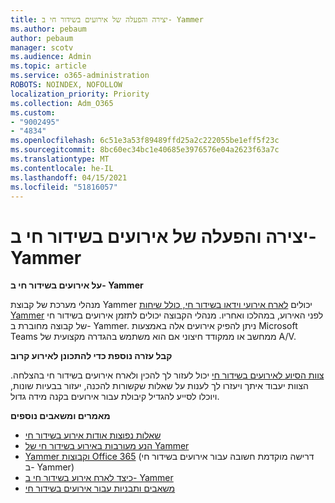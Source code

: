 ```yaml
---
title: יצירה והפעלה של אירועים בשידור חי ב- Yammer
ms.author: pebaum
author: pebaum
manager: scotv
ms.audience: Admin
ms.topic: article
ms.service: o365-administration
ROBOTS: NOINDEX, NOFOLLOW
localization_priority: Priority
ms.collection: Adm_O365
ms.custom:
- "9002495"
- "4834"
ms.openlocfilehash: 6c51e3a53f89489ffd25a2c222055be1eff5f23c
ms.sourcegitcommit: 8bc60ec34bc1e40685e3976576e04a2623f63a7c
ms.translationtype: MT
ms.contentlocale: he-IL
ms.lasthandoff: 04/15/2021
ms.locfileid: "51816057"
---
```

# <a name="create-and-run-live-events-in-yammer"></a>יצירה והפעלה של אירועים בשידור חי ב- Yammer

**על אירועים בשידור חי ב- Yammer**

מנהלי מערכת של קבוצת Yammer יכולים [לארח אירועי וידאו בשידור חי, כולל שיחות Yammer](https://docs.microsoft.com/yammer/manage-yammer-groups/yammer-live-events) לפני האירוע, במהלכו ואחריו. מנהלי הקבוצה יכולים לתזמן אירועים בשידור חי של קבוצה מחוברת ב- Yammer. ניתן להפיק אירועים אלה באמצעות Microsoft Teams ממחשב או ממקודד חיצוני אם הוא משתמש בהגדרה מקצועית של A/V.

**קבל עזרה נוספת כדי להתכונן לאירוע קרוב**

[צוות הסיוע לאירועים בשידור חי](https://aka.ms/AA87gbh) יכול לעזור לך להכין ולארח אירועים בשידור חי בהצלחה. הצוות יעבוד איתך ויעזרו לך לענות על שאלות שקשורות להכנה, יעזור בבעיות שונות, ויוכלו לסייע להגדיל קיבולת עבור אירועים בקנה מידה גדול.

**מאמרים ומשאבים נוספים**

- [שאלות נפוצות אודות אירוע בשידור חי](https://support.office.com/article/43bbd59d-a734-4c8f-923d-6a239d137d34)
- [הנע מעורבות באירוע בשידור חי של Yammer](https://support.office.com/article/drive-engagement-in-a-yammer-live-event-c0244ad8-6dcb-419c-add9-2e4a00543412?ui=en-US&rs=en-US&ad=US)
- [Yammer וקבוצות Office 365](https://docs.microsoft.com/yammer/manage-yammer-groups/yammer-and-office-365-groups) (דרישה מוקדמת חשובה עבור אירועים בשידור חי ב- Yammer)
- [כיצד לארח אירוע בשידור חי ב- Yammer](https://aka.ms/LiveEventsinYammerplaybook)
- [משאבים ותבניות עבור אירועים בשידור חי](https://aka.ms/LiveEventYammerTemplates)
